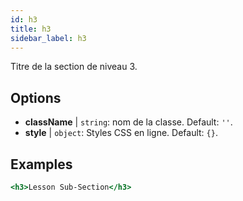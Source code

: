 ```yaml
---
id: h3
title: h3
sidebar_label: h3
---
```


Titre de la section de niveau 3.

## Options

* __className__ | `string`: nom de la classe. Default: `''`.
* __style__ | `object`: Styles CSS en ligne. Default: `{}`.


## Examples

```jsx live
<h3>Lesson Sub-Section</h3>
```


